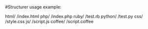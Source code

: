 #Structurer usage example:

html/
/index.html
php/
/index.php
ruby/
/test.rb
python/
/test.py
css/
/style.css
js/
/script.js
coffee/
/script.coffee

